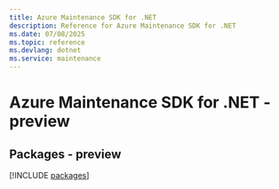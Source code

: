 ```yaml
---
title: Azure Maintenance SDK for .NET
description: Reference for Azure Maintenance SDK for .NET
ms.date: 07/08/2025
ms.topic: reference
ms.devlang: dotnet
ms.service: maintenance
---
```

# Azure Maintenance SDK for .NET - preview
## Packages - preview
[!INCLUDE [packages](maintenance-index.md)]